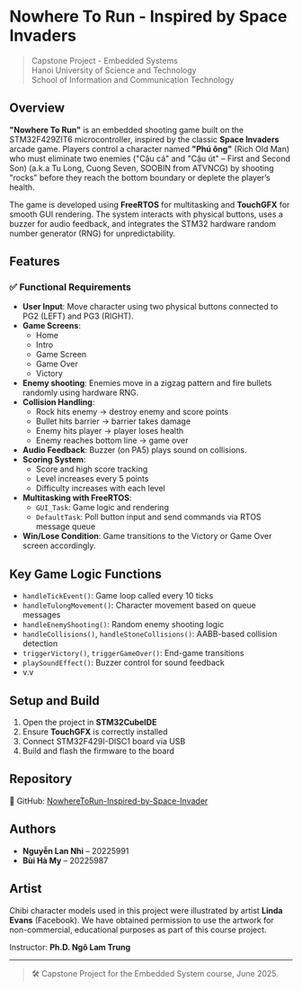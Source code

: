 # Nowhere To Run - Inspired by Space Invaders

> Capstone Project - Embedded Systems  
> Hanoi University of Science and Technology  
> School of Information and Communication Technology  

## Overview

**"Nowhere To Run"** is an embedded shooting game built on the STM32F429ZIT6 microcontroller, inspired by the classic **Space Invaders** arcade game. Players control a character named **"Phú ông"** (Rich Old Man) who must eliminate two enemies ("Cậu cả" and "Cậu út" – First and Second Son) (a.k.a Tu Long, Cuong Seven, SOOBIN from ATVNCG) by shooting "rocks" before they reach the bottom boundary or deplete the player’s health.

The game is developed using **FreeRTOS** for multitasking and **TouchGFX** for smooth GUI rendering. The system interacts with physical buttons, uses a buzzer for audio feedback, and integrates the STM32 hardware random number generator (RNG) for unpredictability.

## Features

### ✅ Functional Requirements

- **User Input**: Move character using two physical buttons connected to PG2 (LEFT) and PG3 (RIGHT).
- **Game Screens**:  
  - Home  
  - Intro  
  - Game Screen  
  - Game Over  
  - Victory
- **Enemy shooting**: Enemies move in a zigzag pattern and fire bullets randomly using hardware RNG.
- **Collision Handling**:  
  - Rock hits enemy → destroy enemy and score points  
  - Bullet hits barrier → barrier takes damage  
  - Enemy hits player → player loses health  
  - Enemy reaches bottom line → game over
- **Audio Feedback**: Buzzer (on PA5) plays sound on collisions.
- **Scoring System**:  
  - Score and high score tracking  
  - Level increases every 5 points  
  - Difficulty increases with each level
- **Multitasking with FreeRTOS**:  
  - `GUI_Task`: Game logic and rendering  
  - `DefaultTask`: Poll button input and send commands via RTOS message queue
- **Win/Lose Condition**: Game transitions to the Victory or Game Over screen accordingly.

## Key Game Logic Functions

- `handleTickEvent()`: Game loop called every 10 ticks
- `handleTulongMovement()`: Character movement based on queue messages
- `handleEnemyShooting()`: Random enemy shooting logic
- `handleCollisions()`, `handleStoneCollisions()`: AABB-based collision detection
- `triggerVictory()`, `triggerGameOver()`: End-game transitions
- `playSoundEffect()`: Buzzer control for sound feedback
- v.v

## Setup and Build

1. Open the project in **STM32CubeIDE**
2. Ensure **TouchGFX** is correctly installed
3. Connect STM32F429I-DISC1 board via USB
4. Build and flash the firmware to the board

## Repository

🔗 GitHub: [NowhereToRun-Inspired-by-Space-Invader](https://github.com/luquorus/NowhereToRun-Inspired-by-Space-Invader)

## Authors

- **Nguyễn Lan Nhi** – 20225991  
- **Bùi Hà My** – 20225987

## Artist
Chibi character models used in this project were illustrated by artist **Linda Evans** (Facebook). We have obtained permission to use the artwork for non-commercial, educational purposes as part of this course project.

Instructor: **Ph.D. Ngô Lam Trung**

---

> 🛠️ Capstone Project for the Embedded System course, June 2025.
